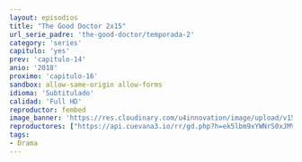 ```yaml
---
layout: episodios
title: "The Good Doctor 2x15"
url_serie_padre: 'the-good-doctor/temporada-2'
category: 'series'
capitulo: 'yes'
prev: 'capitulo-14'
anio: '2018'
proximo: 'capitulo-16'
sandbox: allow-same-origin allow-forms
idioma: 'Subtitulado'
calidad: 'Full HD'
reproductor: fembed
image_banner: 'https://res.cloudinary.com/u4innovation/image/upload/v1560111093/goodd-dcotro-banner-min_tsja92.jpg'
reproductores: ["https://api.cuevana3.io/rr/gd.php?h=ek5lbm9xYWNrS0xJMVp5b21KREk0dFBLbjVkaHhkRGdrOG1jbnBpUnhhS1Z4cUNmaXFPdDM4M0hxb1NkcWRuczBLcDhhWHZEdU9iWjBHQ0xqS3V5dlpXU3FadVkyUT09"]
tags:
- Drama
---
```











